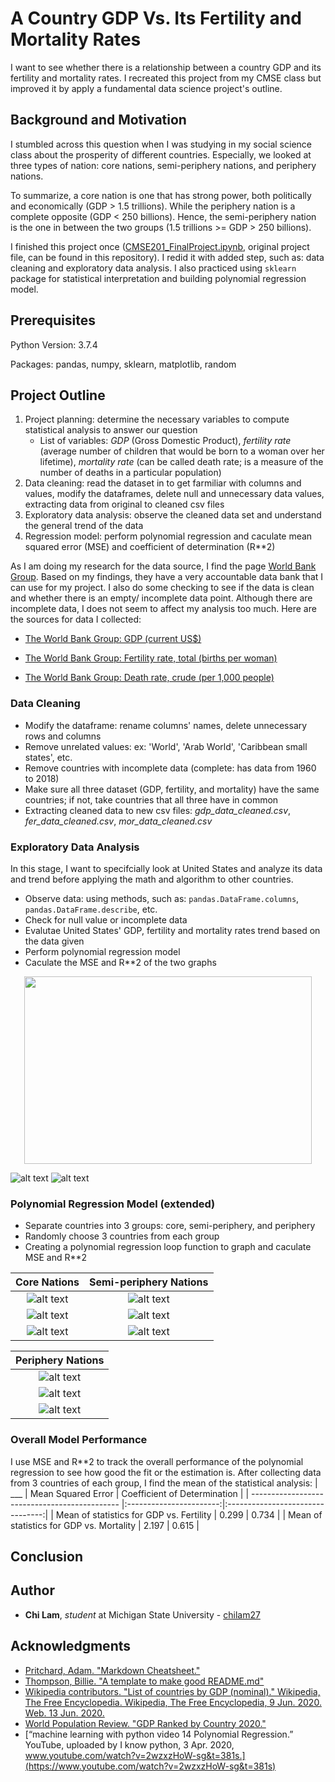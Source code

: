 # A Country GDP Vs. Its Fertility and Mortality Rates

I want to see whether there is a relationship between a country GDP and its fertility and mortality rates. I recreated this project from my CMSE class but improved it by apply a fundamental data science project's outline.

## Background and Motivation

I stumbled across this question when I was studying in my social science class about the prosperity of different countries. Especially, we looked at three types of nation: core nations, semi-periphery nations, and periphery nations. 

To summarize, a core nation is one that has strong power, both politically and economically (GDP > 1.5 trillions). While the periphery nation is a complete opposite (GDP < 250 billions). Hence, the semi-periphery nation is the one in between the two groups (1.5 trillions >= GDP > 250 billions). 

I finished this project once ([CMSE201_FinalProject.ipynb](https://github.com/chilam27/P01_GDP_Fertility_Mortality_Relation/blob/master/CMSE201_FinalProject.ipynb), original project file, can be found in this repository). I redid it with added step, such as: data cleaning and exploratory data analysis. I also practiced using `sklearn` package for statistical interpretation and building polynomial regression model.

## Prerequisites
Python Version: 3.7.4

Packages: pandas, numpy, sklearn, matplotlib, random

## Project Outline
1. Project planning: determine the necessary variables to compute statistical analysis to answer our question
    - List of variables: _GDP_ (Gross Domestic Product), _fertility rate_ (average number of children that would be born to a woman over her lifetime), _mortality rate_ (can be called death rate; is a measure of the number of deaths in a particular population)
2. Data cleaning: read the dataset in to get farmiliar with columns and values, modify the dataframes, delete null and unnecessary data values, extracting data from original to cleaned csv files
3. Exploratory data analysis: observe the cleaned data set and understand the general trend of the data
4. Regression model: perform polynomial regression and caculate mean squared error (MSE) and coefficient of determination (R**2)

As I am doing my research for the data source, I find the page [World Bank Group](https://www.worldbank.org/). Based on my findings, they have a very accountable data bank that I can use for my project. I also do some checking to see if the data is clean and whether there is an empty/ incomplete data point. Although there are incomplete data, I does not seem to affect my analysis too much. Here are the sources for data I collected:

* [The World Bank Group: GDP (current US$)](https://data.worldbank.org/indicator/NY.GDP.MKTP.CD?most_recent_year_desc=false&view=map&year=2018)

* [The World Bank Group: Fertility rate, total (births per woman)](https://data.worldbank.org/indicator/SP.DYN.TFRT.IN/)

* [The World Bank Group: Death rate, crude (per 1,000 people)](https://data.worldbank.org/indicator/sp.dyn.cdrt.in)

### Data Cleaning

* Modify the dataframe: rename columns' names, delete unnecessary rows and columns
* Remove unrelated values: ex: 'World', 'Arab World', 'Caribbean small states', etc.
* Remove countries with incomplete data (complete: has data from 1960 to 2018)
* Make sure all three dataset (GDP, fertility, and mortality) have the same countries; if not, take countries that all three have in common
* Extracting cleaned data to new csv files: _gdp_data_cleaned.csv_, _fer_data_cleaned.csv_, _mor_data_cleaned.csv_

### Exploratory Data Analysis

In this stage, I want to specifcially look at United States and analyze its data and trend before applying the math and algorithm to other countries.

* Observe data: using methods, such as: `pandas.DataFrame.columns`, `pandas.DataFrame.describe`, etc.
* Check for null value or incomplete data
* Evalutae United States' GDP, fertility and mortality rates trend based on the data given
* Perform polynomial regression model
* Caculate the MSE and R**2 of the two graphs

<p align="center">
  <img width="460" height="300" src="https://github.com/chilam27/P01_GDP_Fertility_Mortality_Relation/blob/master/readme_image/us_gdp.png">
</p>

![alt text](https://github.com/chilam27/P01_GDP_Fertility_Mortality_Relation/blob/master/readme_image/us_gdp_fer.png "United States GDP vs. Fertility")
![alt text](https://github.com/chilam27/P01_GDP_Fertility_Mortality_Relation/blob/master/readme_image/us_gdp_mor.png "United States GDP vs. Mortality")

### Polynomial Regression Model (extended)

* Separate countries into 3 groups: core, semi-periphery, and periphery
* Randomly choose 3 countries from each group
* Creating a polynomial regression loop function to graph and caculate MSE and R**2

Core Nations             |  Semi-periphery Nations
:-------------------------:|:-------------------------:
![alt text](https://github.com/chilam27/P01_GDP_Fertility_Mortality_Relation/blob/master/readme_image/china_poly.png "China")  |  ![alt text](https://github.com/chilam27/P01_GDP_Fertility_Mortality_Relation/blob/master/readme_image/bel_poly.png "Belgium")
![alt text](https://github.com/chilam27/P01_GDP_Fertility_Mortality_Relation/blob/master/readme_image/can_poly.png "Canada")   |   ![alt text](https://github.com/chilam27/P01_GDP_Fertility_Mortality_Relation/blob/master/readme_image/pak_poly.png "Pakistan")
![alt text](https://github.com/chilam27/P01_GDP_Fertility_Mortality_Relation/blob/master/readme_image/in__poly.png "India")    |   ![alt text](https://github.com/chilam27/P01_GDP_Fertility_Mortality_Relation/blob/master/readme_image/nor_poly.png "Norway")

Periphery Nations             | 
:-------------------------:|
![alt text](https://github.com/chilam27/P01_GDP_Fertility_Mortality_Relation/blob/master/readme_image/mada_poly.png "Madagascar") |
![alt text](https://github.com/chilam27/P01_GDP_Fertility_Mortality_Relation/blob/master/readme_image/por_poly.png "Portugal")   |
![alt text](https://github.com/chilam27/P01_GDP_Fertility_Mortality_Relation/blob/master/readme_image/hati_poly.png "Hati")  |

### Overall Model Performance

I use MSE and R**2 to track the overall performance of the polynomial regression to see how good the fit or the estimation is. After collecting data from 3 countries of each group, I find the mean of the statistical analysis:
| ___                                           |   Mean Squared Error    |   Coefficient of Determination   |
| --------------------------------------------- |:-----------------------:|:--------------------------------:|
| Mean of statistics for GDP vs. Fertility      | 0.299                   | 0.734                            |
| Mean of statistics for GDP vs. Mortality      | 2.197                   | 0.615                            |


## Conclusion



## Author

* **Chi Lam**, _student_ at Michigan State University - [chilam27](https://github.com/chilam27)

## Acknowledgments

* [Pritchard, Adam. "Markdown Cheatsheet."](https://github.com/adam-p/markdown-here/wiki/Markdown-Cheatsheet)
* [Thompson, Billie. "A template to make good README.md"](https://gist.github.com/PurpleBooth/109311bb0361f32d87a2)
* [Wikipedia contributors. "List of countries by GDP (nominal)." Wikipedia, The Free Encyclopedia. Wikipedia, The Free Encyclopedia, 9 Jun. 2020. Web. 13 Jun. 2020.](https://en.wikipedia.org/wiki/List_of_countries_by_GDP_%28nominal%29)
* [World Population Review. "GDP Ranked by Country 2020."](https://worldpopulationreview.com/countries/countries-by-gdp/)
* [“machine learning with python video 14 Polynomial Regression.” YouTube, uploaded by 
I know python, 3 Apr. 2020, www.youtube.com/watch?v=2wzxzHoW-sg&t=381s.](https://www.youtube.com/watch?v=2wzxzHoW-sg&t=381s)
